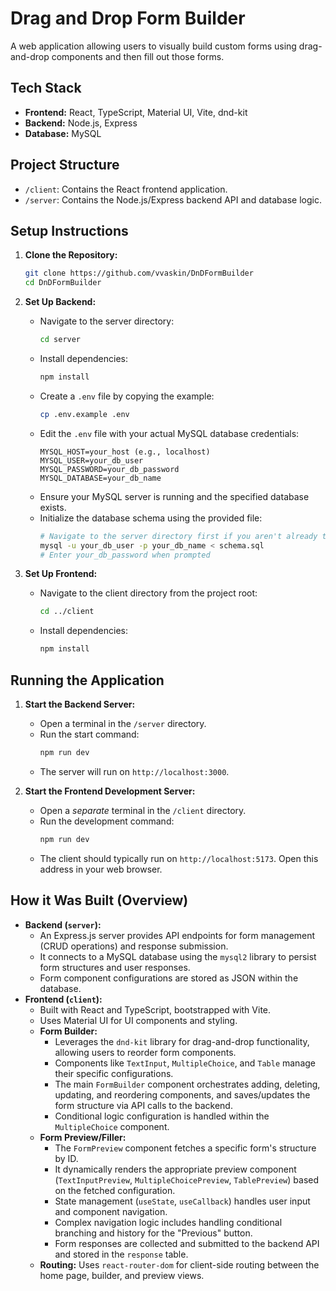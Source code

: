 # Drag and Drop Form Builder

A web application allowing users to visually build custom forms using drag-and-drop components and then fill out those forms.

## Tech Stack

*   **Frontend:** React, TypeScript, Material UI, Vite, dnd-kit
*   **Backend:** Node.js, Express
*   **Database:** MySQL

## Project Structure

*   `/client`: Contains the React frontend application.
*   `/server`: Contains the Node.js/Express backend API and database logic.

## Setup Instructions

1.  **Clone the Repository:**
    ```bash
    git clone https://github.com/vvaskin/DnDFormBuilder
    cd DnDFormBuilder
    ```

2.  **Set Up Backend:**
    *   Navigate to the server directory:
        ```bash
        cd server
        ```
    *   Install dependencies:
        ```bash
        npm install
        ```
    *   Create a `.env` file by copying the example:
        ```bash
        cp .env.example .env
        ```
    *   Edit the `.env` file with your actual MySQL database credentials:
        ```env
        MYSQL_HOST=your_host (e.g., localhost)
        MYSQL_USER=your_db_user
        MYSQL_PASSWORD=your_db_password
        MYSQL_DATABASE=your_db_name
        ```
    *   Ensure your MySQL server is running and the specified database exists.
    *   Initialize the database schema using the provided file:
        ```bash
        # Navigate to the server directory first if you aren't already there
        mysql -u your_db_user -p your_db_name < schema.sql
        # Enter your_db_password when prompted
        ```

3.  **Set Up Frontend:**
    *   Navigate to the client directory from the project root:
        ```bash
        cd ../client
        ```
    *   Install dependencies:
        ```bash
        npm install
        ```

## Running the Application

1.  **Start the Backend Server:**
    *   Open a terminal in the `/server` directory.
    *   Run the start command:
        ```bash
        npm run dev
        ```
    *   The server will run on `http://localhost:3000`.

2.  **Start the Frontend Development Server:**
    *   Open a *separate* terminal in the `/client` directory.
    *   Run the development command:
        ```bash
        npm run dev
        ```
    *   The client should typically run on `http://localhost:5173`. Open this address in your web browser.
  
## How it Was Built (Overview)

*   **Backend (`server`):**
    *   An Express.js server provides API endpoints for form management (CRUD operations) and response submission.
    *   It connects to a MySQL database using the `mysql2` library to persist form structures and user responses.
    *   Form component configurations are stored as JSON within the database.
*   **Frontend (`client`):**
    *   Built with React and TypeScript, bootstrapped with Vite.
    *   Uses Material UI for UI components and styling.
    *   **Form Builder:**
        *   Leverages the `dnd-kit` library for drag-and-drop functionality, allowing users to reorder form components.
        *   Components like `TextInput`, `MultipleChoice`, and `Table` manage their specific configurations.
        *   The main `FormBuilder` component orchestrates adding, deleting, updating, and reordering components, and saves/updates the form structure via API calls to the backend.
        *   Conditional logic configuration is handled within the `MultipleChoice` component.
    *   **Form Preview/Filler:**
        *   The `FormPreview` component fetches a specific form's structure by ID.
        *   It dynamically renders the appropriate preview component (`TextInputPreview`, `MultipleChoicePreview`, `TablePreview`) based on the fetched configuration.
        *   State management (`useState`, `useCallback`) handles user input and component navigation.
        *   Complex navigation logic includes handling conditional branching and history for the "Previous" button.
        *   Form responses are collected and submitted to the backend API and stored in the `response` table.
    *   **Routing:** Uses `react-router-dom` for client-side routing between the home page, builder, and preview views.